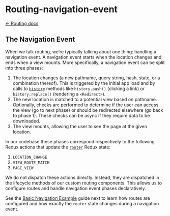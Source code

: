# Routing-navigation-event

[← Routing docs](routing.md)

## The Navigation Event

When we talk routing, we’re typically talking about one thing: handling a navigation event. A navigation event starts when the location changes and ends when a view mounts. More specifically, a navigation event can be split into three phases:

1. The location changes \(a new pathname, query string, hash, state, or a combination thereof\). This is triggered by the initial app load and by calls to [`history`](../utils/history.md) methods like `history.push()` \(clicking a link\) or `history.replace()` \(rendering a `<Redirect>`\).
2. The new location is matched to a potential view based on pathname. Optionally, checks are performed to determine if the user can access the view \(go to next phase\) or should be redirected elsewhere \(go back to phase 1\). These checks can be async if they require data to be downloaded.
3. The view mounts, allowing the user to see the page at the given location.

In our codebase these phases correspond respectively to the following Redux actions that update the [`router`](https://github.com/zakness/birchbox-gitbook/tree/1ad9356b440d8ffd191f6222475ef6f0c15444b0/src/reducers/router.js) Redux state:

1. `LOCATION_CHANGE`
2. `VIEW_ROUTE_MATCH`
3. `PAGE_VIEW`

We do not dispatch these actions directly. Instead, they are dispatched in the lifecycle methods of our custom routing components. This allows us to configure routes and handle navigation event phases declaratively.

See the [Basic Navigation Example](routing-nav-example-basic.md) guide next to learn how routes are configured and how exactly the `router` state changes during a navigation event.

